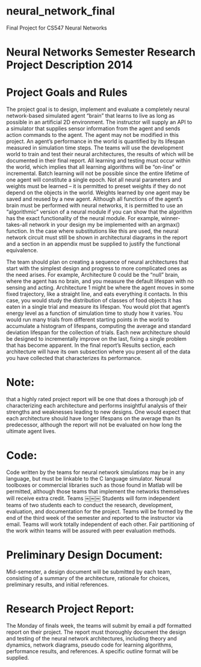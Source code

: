 neural_network_final
====================

Final Project for CS547 Neural Networks

Neural Networks Semester Research Project Description 2014
====================

Project Goals and Rules
====================

The project goal is to design, implement and evaluate a completely neural network-based simulated agent “brain” that learns to live as long as possible in an artificial 2D environment.
The instructor will supply an API to a simulator that supplies sensor information from the agent and sends action commands to the agent. The agent may not be modified in this project. An agent’s performance in the world is quantified by its lifespan measured in simulation time steps. The teams will use the development world to train and test their neural architectures, the results of which will be documented in their final report. All learning and testing must occur within the world, which implies that all learning algorithms will be “on-line” or incremental. Batch learning will not be possible since the entire lifetime of one agent will constitute a single epoch. Not all neural parameters and weights must be learned – it is permitted to preset weights if they do not depend on the objects in the world. Weights learned by one agent may be saved and reused by a new agent. Although all functions of the agent’s brain must be performed with neural networks, it is permitted to use an “algorithmic” version of a neural module if you can show that the algorithm has the exact functionality of the neural module. For example, winner-takes-all network in your design my be implemented with an argmax() function. In the case where substitutions like this are used, the neural network circuit must still be shown in architectural diagrams in the report and a section in an appendix must be supplied to justify the functional equivalence.

The team should plan on creating a sequence of neural architectures that start with the simplest design and progress to more complicated ones as the need arises. For example, Architecture 0 could be the “null” brain, where the agent has no brain, and you measure the default lifespan with no sensing and acting. Architecture 1 might be where the agent moves in some fixed trajectory, like a straight line, and eats everything it contacts. In this case, you would study the distribution of classes of food objects it has eaten in a single trial and measure its lifespan. You would plot that agent’s energy level as a function of simulation time to study how it varies. You would run many trials from different starting points in the world to accumulate a histogram of lifespans, computing the average and standard deviation lifespan for the collection of trials. Each new architecture should be designed to incrementally improve on the last, fixing a single problem that has become apparent. In the final report’s Results section, each architecture will have its own subsection where you present all of the data you have collected that characterizes its performance.

Note:
====================

that a highly rated project report will be one that does a thorough job of characterizing each architecture and performs insightful analysis of their strengths and weaknesses leading to new designs. One would expect that each architecture should have longer lifespans on the average than its predecessor, although the report will not be evaluated on how long the ultimate agent lives.

Code:
====================
Code written by the teams for neural network simulations may be in any language, but must be linkable to the C language simulator. Neural toolboxes or commercial libraries such as those found in Matlab will be permitted, although those teams that implement the networks themselves will receive extra credit.
Teams
￼￼￼
Students will form independent teams of two students each to conduct the research, development, evaluation, and documentation for the project. Teams will be formed by the end of the third week of the semester and reported to the instructor via email. Teams will work totally independent of each other. Fair partitioning of the work within teams will be assured with peer evaluation methods.

Preliminary Design Document:
====================

Mid-semester, a design document will be submitted by each team, consisting of a summary of the architecture, rationale for choices, preliminary results, and initial references.

Research Project Report:
====================

The Monday of finals week, the teams will submit by email a pdf formatted report on their project. The report must thoroughly document the design and testing of the neural network architectures, including theory and dynamics, network diagrams, pseudo code for learning algorithms, performance results, and references. A specific outline format will be supplied.
